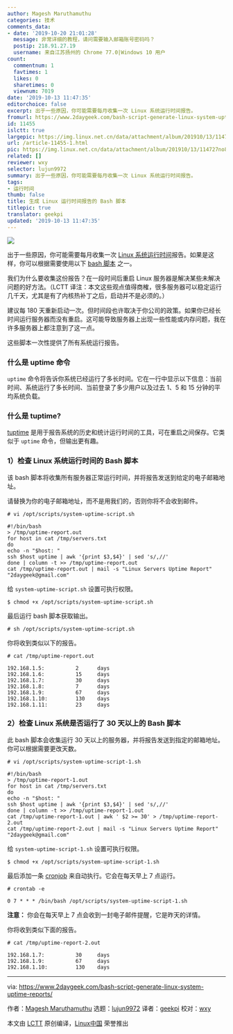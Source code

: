 ```yaml
---
author: Magesh Maruthamuthu
categories: 技术
comments_data:
- date: '2019-10-20 21:01:28'
  message: 非常详细的教程，请问需要输入邮箱账号密码吗？
  postip: 218.91.27.19
  username: 来自江苏扬州的 Chrome 77.0|Windows 10 用户
count:
  commentnum: 1
  favtimes: 1
  likes: 0
  sharetimes: 0
  viewnum: 7019
date: '2019-10-13 11:47:35'
editorchoice: false
excerpt: 出于一些原因，你可能需要每月收集一次 Linux 系统运行时间报告。
fromurl: https://www.2daygeek.com/bash-script-generate-linux-system-uptime-reports/
id: 11455
islctt: true
largepic: https://img.linux.net.cn/data/attachment/album/201910/13/114727no80y3hzg3og2rhg.jpg
url: /article-11455-1.html
pic: https://img.linux.net.cn/data/attachment/album/201910/13/114727no80y3hzg3og2rhg.jpg.thumb.jpg
related: []
reviewer: wxy
selector: lujun9972
summary: 出于一些原因，你可能需要每月收集一次 Linux 系统运行时间报告。
tags:
- 运行时间
thumb: false
title: 生成 Linux 运行时间报告的 Bash 脚本
titlepic: true
translator: geekpi
updated: '2019-10-13 11:47:35'
---
```


![](/data/attachment/album/201910/13/114727no80y3hzg3og2rhg.jpg)


出于一些原因，你可能需要每月收集一次 [Linux 系统运行时间](https://www.2daygeek.com/linux-system-server-uptime-check/)报告。如果是这样，你可以根据需要使用以下 [bash 脚本](https://www.2daygeek.com/category/shell-script/) 之一。


我们为什么要收集这份报告？在一段时间后重启 Linux 服务器是解决某些未解决问题的好方法。（LCTT 译注：本文这些观点值得商榷，很多服务器可以稳定运行几千天，尤其是有了内核热补丁之后，启动并不是必须的。）


建议每 180 天重新启动一次。但时间段也许取决于你公司的政策。如果你已经长时间运行服务器而没有重启。这可能导致服务器上出现一些性能或内存问题，我在许多服务器上都注意到了这一点。


这些脚本一次性提供了所有系统运行报告。


### 什么是 uptime 命令


`uptime` 命令将告诉你系统已经运行了多长时间。它在一行中显示以下信息：当前时间、系统运行了多长时间、当前登录了多少用户以及过去 1、5 和 15 分钟的平均系统负载。


### 什么是 tuptime?


[tuptime](https://www.2daygeek.com/linux-tuptime-check-historical-uptime/) 是用于报告系统的历史和统计运行时间的工具，可在重启之间保存。它类似于 `uptime` 命令，但输出更有趣。


### 1）检查 Linux 系统运行时间的 Bash 脚本


该 bash 脚本将收集所有服务器正常运行时间，并将报告发送到给定的电子邮箱地址。


请替换为你的电子邮箱地址，而不是用我们的，否则你将不会收到邮件。



```
# vi /opt/scripts/system-uptime-script.sh

#!/bin/bash
> /tmp/uptime-report.out
for host in cat /tmp/servers.txt
do
echo -n "$host: "
ssh $host uptime | awk '{print $3,$4}' | sed 's/,//'
done | column -t >> /tmp/uptime-report.out
cat /tmp/uptime-report.out | mail -s "Linux Servers Uptime Report" "2daygeek@gmail.com"
```

给 `system-uptime-script.sh` 设置可执行权限。



```
$ chmod +x /opt/scripts/system-uptime-script.sh
```

最后运行 bash 脚本获取输出。



```
# sh /opt/scripts/system-uptime-script.sh
```

你将收到类似以下的报告。



```
# cat /tmp/uptime-report.out

192.168.1.5:          2      days
192.168.1.6:          15     days
192.168.1.7:          30     days
192.168.1.8:          7      days
192.168.1.9:          67     days
192.168.1.10:         130    days
192.168.1.11:         23     days
```

### 2）检查 Linux 系统是否运行了 30 天以上的 Bash 脚本


此 bash 脚本会收集运行 30 天以上的服务器，并将报告发送到指定的邮箱地址。你可以根据需要更改天数。



```
# vi /opt/scripts/system-uptime-script-1.sh

#!/bin/bash
> /tmp/uptime-report-1.out 
for host in cat /tmp/servers.txt
do
echo -n "$host: "
ssh $host uptime | awk '{print $3,$4}' | sed 's/,//'
done | column -t >> /tmp/uptime-report-1.out
cat /tmp/uptime-report-1.out | awk ' $2 >= 30' > /tmp/uptime-report-2.out
cat /tmp/uptime-report-2.out | mail -s "Linux Servers Uptime Report" "2daygeek@gmail.com"
```

给 `system-uptime-script-1.sh` 设置可执行权限。



```
$ chmod +x /opt/scripts/system-uptime-script-1.sh
```

最后添加一条 [cronjob](https://www.2daygeek.com/crontab-cronjob-to-schedule-jobs-in-linux/) 来自动执行。它会在每天早上 7 点运行。



```
# crontab -e

0 7 * * * /bin/bash /opt/scripts/system-uptime-script-1.sh
```

**注意：** 你会在每天早上 7 点会收到一封电子邮件提醒，它是昨天的详情。


你将收到类似下面的报告。



```
# cat /tmp/uptime-report-2.out

192.168.1.7:          30     days
192.168.1.9:          67     days
192.168.1.10:         130    days
```



---


via: <https://www.2daygeek.com/bash-script-generate-linux-system-uptime-reports/>


作者：[Magesh Maruthamuthu](https://www.2daygeek.com/author/magesh/) 选题：[lujun9972](https://github.com/lujun9972) 译者：[geekpi](https://github.com/geekpi) 校对：[wxy](https://github.com/wxy)


本文由 [LCTT](https://github.com/LCTT/TranslateProject) 原创编译，[Linux中国](https://linux.cn/) 荣誉推出